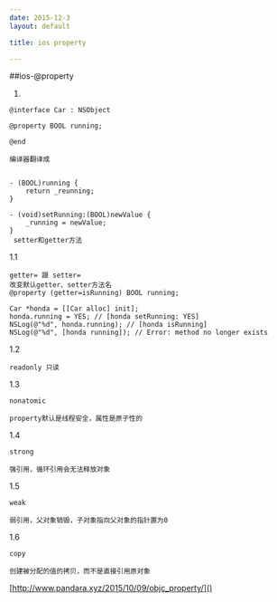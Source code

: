 ```yaml
---
date: 2015-12-3
layout: default

title: ios property

---
```


##ios-@property

1.

	@interface Car : NSObject
	
	@property BOOL running;
	
	@end
	
	编译器翻译成
	
	
	- (BOOL)running {
		return _reunning;
	}
	
	- (void)setRunning:(BOOL)newValue {
		_running = newValue;
	}
	 setter和getter方法
	 
1.1

	getter= 跟 setter=	 
	改变默认getter、setter方法名
	@property (getter=isRunning) BOOL running;
	
	Car *honda = [[Car alloc] init];
	honda.running = YES; // [honda setRunning: YES]
	NSLog(@"%d", honda.running); // [honda isRunning]
	NSLog(@"%d", [honda running]); // Error: method no longer exists
	
1.2 

	readonly 只读
	
1.3

	nonatomic
	
	property默认是线程安全，属性是原子性的
	
1.4

	strong
	
	强引用，循环引用会无法释放对象
	
1.5

	weak
	
	弱引用，父对象销毁，子对象指向父对象的指针置为0
	
1.6
 
 	copy
 	
 	创建被分配的值的拷贝，而不是直接引用原对象




[http://www.pandara.xyz/2015/10/09/objc_property/]()












